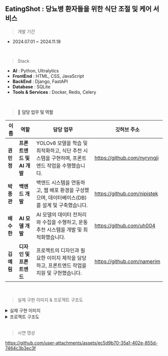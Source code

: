 ## EatingShot : 당뇨병 환자들을 위한 식단 조절 및 케어 서비스

> 개발 기간 
- 2024.07.01 ~ 2024.11.18
<br>

> Stack
- **AI** : Python, Ultralytics
- **FrontEnd** :  HTML, CSS, JavaScript
- **BackEnd** : Django, FastAPI 
- **Database** : SQLite 
- **Tools & Services** : Docker, Redis, Celery
<br>

> 📌 **담당 업무 및 역할**

| **이름**       | **역할**                | **담당 업무**                                                   | **깃허브 주소**                     |
|----------------|------------------------|----------------------------------------------------------------------------|------------------------------------|
| **권민정**     | **프론트엔드 및 AI 개발** | YOLOv8 모델을 학습 및 최적화하고, 식단 추천 시스템을 구현하며, 프론트엔드 작업을 수행했습니다. | https://github.com/nyryngji     |
| **박종관**     | **백엔드 개발**         | 백엔드 시스템을 연동하고, 웹 배포 환경을 구성했으며, 데이터베이스(DB)를 설계 및 구축했습니다. | https://github.com/nipistek          |
| **배수한**     | **AI 모델 개발**       | AI 모델의 데이터 전처리와 수집을 수행하고, 운동 추천 시스템을 개발 및 최적화했습니다.        | https://github.com/uh004               |
| **김예림**     | **디자인 및 프론트엔드** | 프로젝트의 디자인과 필요한 이미지 제작을 담당하고, 프론트엔드 작업을 지원 및 구현했습니다.    | https://github.com/namerim          |

<br>


> 실제 구현 이미지 & 프로젝트 구조도

<details>
    <summary>실제 구현 이미지</summary>

<img src="https://github.com/user-attachments/assets/9cc049be-cb91-4582-a67e-7b14183b6408"  width="700" height="400"/>

</details>


<details>
    <summary>프로젝트 구조도</summary>

<img src="https://github.com/user-attachments/assets/97465d90-0a8c-464a-839a-9bb8daac97c4"  width="600" height="300"/>

</details>

<br>

> 시연 영상

https://github.com/user-attachments/assets/ec5d9b70-35a1-402e-855d-7464c3b3ec3f



